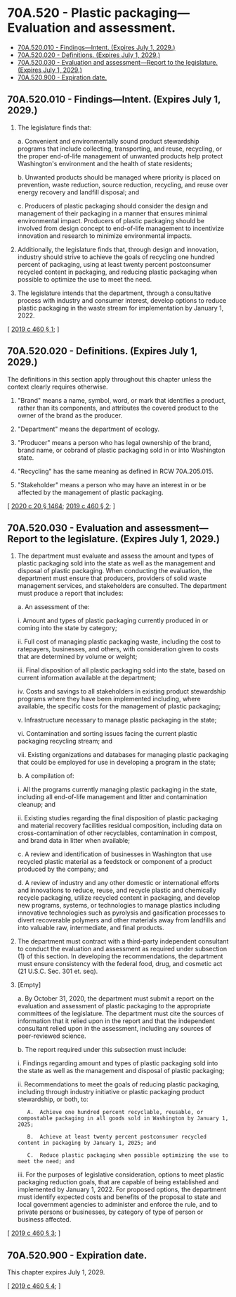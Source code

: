 # 70A.520 - Plastic packaging—Evaluation and assessment.
* [70A.520.010 - Findings—Intent. (Expires July 1, 2029.)](#70a520010---findingsintent-expires-july-1-2029)
* [70A.520.020 - Definitions. (Expires July 1, 2029.)](#70a520020---definitions-expires-july-1-2029)
* [70A.520.030 - Evaluation and assessment—Report to the legislature. (Expires July 1, 2029.)](#70a520030---evaluation-and-assessmentreport-to-the-legislature-expires-july-1-2029)
* [70A.520.900 - Expiration date.](#70a520900---expiration-date)
## 70A.520.010 - Findings—Intent. (Expires July 1, 2029.)
1. The legislature finds that:

   a. Convenient and environmentally sound product stewardship programs that include collecting, transporting, and reuse, recycling, or the proper end-of-life management of unwanted products help protect Washington's environment and the health of state residents;

   b. Unwanted products should be managed where priority is placed on prevention, waste reduction, source reduction, recycling, and reuse over energy recovery and landfill disposal; and

   c. Producers of plastic packaging should consider the design and management of their packaging in a manner that ensures minimal environmental impact. Producers of plastic packaging should be involved from design concept to end-of-life management to incentivize innovation and research to minimize environmental impacts.

2. Additionally, the legislature finds that, through design and innovation, industry should strive to achieve the goals of recycling one hundred percent of packaging, using at least twenty percent postconsumer recycled content in packaging, and reducing plastic packaging when possible to optimize the use to meet the need.

3. The legislature intends that the department, through a consultative process with industry and consumer interest, develop options to reduce plastic packaging in the waste stream for implementation by January 1, 2022.

\[ [2019 c 460 § 1](https://lawfilesext.leg.wa.gov/biennium/2019-20/Pdf/Bills/Session%20Laws/Senate/5397-S2.SL.pdf?cite=2019%20c%20460%20§%201); \]

## 70A.520.020 - Definitions. (Expires July 1, 2029.)
The definitions in this section apply throughout this chapter unless the context clearly requires otherwise.

1. "Brand" means a name, symbol, word, or mark that identifies a product, rather than its components, and attributes the covered product to the owner of the brand as the producer.

2. "Department" means the department of ecology.

3. "Producer" means a person who has legal ownership of the brand, brand name, or cobrand of plastic packaging sold in or into Washington state.

4. "Recycling" has the same meaning as defined in RCW 70A.205.015.

5. "Stakeholder" means a person who may have an interest in or be affected by the management of plastic packaging.

\[ [2020 c 20 § 1464](https://lawfilesext.leg.wa.gov/biennium/2019-20/Pdf/Bills/Session%20Laws/House/2246-S.SL.pdf?cite=2020%20c%2020%20§%201464); [2019 c 460 § 2](https://lawfilesext.leg.wa.gov/biennium/2019-20/Pdf/Bills/Session%20Laws/Senate/5397-S2.SL.pdf?cite=2019%20c%20460%20§%202); \]

## 70A.520.030 - Evaluation and assessment—Report to the legislature. (Expires July 1, 2029.)
1. The department must evaluate and assess the amount and types of plastic packaging sold into the state as well as the management and disposal of plastic packaging. When conducting the evaluation, the department must ensure that producers, providers of solid waste management services, and stakeholders are consulted. The department must produce a report that includes:

   a. An assessment of the:

      i. Amount and types of plastic packaging currently produced in or coming into the state by category;

      ii. Full cost of managing plastic packaging waste, including the cost to ratepayers, businesses, and others, with consideration given to costs that are determined by volume or weight;

      iii. Final disposition of all plastic packaging sold into the state, based on current information available at the department;

      iv. Costs and savings to all stakeholders in existing product stewardship programs where they have been implemented including, where available, the specific costs for the management of plastic packaging;

      v. Infrastructure necessary to manage plastic packaging in the state;

      vi. Contamination and sorting issues facing the current plastic packaging recycling stream; and

      vii. Existing organizations and databases for managing plastic packaging that could be employed for use in developing a program in the state;

   b. A compilation of:

      i. All the programs currently managing plastic packaging in the state, including all end-of-life management and litter and contamination cleanup; and

      ii. Existing studies regarding the final disposition of plastic packaging and material recovery facilities residual composition, including data on cross-contamination of other recyclables, contamination in compost, and brand data in litter when available;

   c. A review and identification of businesses in Washington that use recycled plastic material as a feedstock or component of a product produced by the company; and

   d. A review of industry and any other domestic or international efforts and innovations to reduce, reuse, and recycle plastic and chemically recycle packaging, utilize recycled content in packaging, and develop new programs, systems, or technologies to manage plastics including innovative technologies such as pyrolysis and gasification processes to divert recoverable polymers and other materials away from landfills and into valuable raw, intermediate, and final products.

2. The department must contract with a third-party independent consultant to conduct the evaluation and assessment as required under subsection (1) of this section. In developing the recommendations, the department must ensure consistency with the federal food, drug, and cosmetic act (21 U.S.C. Sec. 301 et. seq).

3. [Empty]

   a. By October 31, 2020, the department must submit a report on the evaluation and assessment of plastic packaging to the appropriate committees of the legislature. The department must cite the sources of information that it relied upon in the report and that the independent consultant relied upon in the assessment, including any sources of peer-reviewed science.

   b. The report required under this subsection must include:

      i. Findings regarding amount and types of plastic packaging sold into the state as well as the management and disposal of plastic packaging;

      ii. Recommendations to meet the goals of reducing plastic packaging, including through industry initiative or plastic packaging product stewardship, or both, to:

          A.  Achieve one hundred percent recyclable, reusable, or compostable packaging in all goods sold in Washington by January 1, 2025;

          B.  Achieve at least twenty percent postconsumer recycled content in packaging by January 1, 2025; and

          C.  Reduce plastic packaging when possible optimizing the use to meet the need; and

      iii. For the purposes of legislative consideration, options to meet plastic packaging reduction goals, that are capable of being established and implemented by January 1, 2022. For proposed options, the department must identify expected costs and benefits of the proposal to state and local government agencies to administer and enforce the rule, and to private persons or businesses, by category of type of person or business affected.

\[ [2019 c 460 § 3](https://lawfilesext.leg.wa.gov/biennium/2019-20/Pdf/Bills/Session%20Laws/Senate/5397-S2.SL.pdf?cite=2019%20c%20460%20§%203); \]

## 70A.520.900 - Expiration date.
This chapter expires July 1, 2029.

\[ [2019 c 460 § 4](https://lawfilesext.leg.wa.gov/biennium/2019-20/Pdf/Bills/Session%20Laws/Senate/5397-S2.SL.pdf?cite=2019%20c%20460%20§%204); \]

